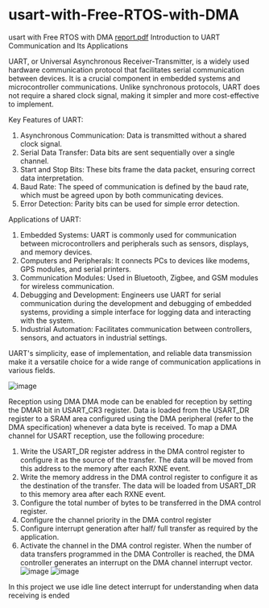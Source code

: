 # usart-with-Free-RTOS-with-DMA
usart with Free RTOS with DMA
[report.pdf](https://github.com/user-attachments/files/15879025/report.pdf)
Introduction to UART Communication and Its Applications

UART, or Universal Asynchronous Receiver-Transmitter, is a widely used hardware communication protocol that facilitates serial communication between devices. It is a crucial component in embedded systems and microcontroller communications. Unlike synchronous protocols, UART does not require a shared clock signal, making it simpler and more cost-effective to implement.

Key Features of UART:
1. Asynchronous Communication: Data is transmitted without a shared clock signal.
2. Serial Data Transfer: Data bits are sent sequentially over a single channel.
3. Start and Stop Bits: These bits frame the data packet, ensuring correct data interpretation.
4. Baud Rate: The speed of communication is defined by the baud rate, which must be agreed upon by both communicating devices.
5. Error Detection: Parity bits can be used for simple error detection.

 Applications of UART:
1. Embedded Systems: UART is commonly used for communication between microcontrollers and peripherals such as sensors, displays, and memory devices.
2. Computers and Peripherals: It connects PCs to devices like modems, GPS modules, and serial printers.
3. Communication Modules: Used in Bluetooth, Zigbee, and GSM modules for wireless communication.
4. Debugging and Development: Engineers use UART for serial communication during the development and debugging of embedded systems, providing a simple interface for logging data and interacting with the system.
5. Industrial Automation: Facilitates communication between controllers, sensors, and actuators in industrial settings.

UART's simplicity, ease of implementation, and reliable data transmission make it a versatile choice for a wide range of communication applications in various fields.

![image](https://github.com/heidari-nima/usart-with-Free-RTOS-with-DMA/assets/79926326/2c029c6c-9c6e-4eca-a441-fe60d1f312fa)

Reception using DMA DMA mode can be enabled for reception by setting the DMAR bit in USART_CR3 register. Data is loaded from the USART_DR register to a SRAM area configured using the DMA peripheral (refer to the DMA specification) whenever a data byte is received. To map a DMA channel for USART reception, use the following procedure:
 1. Write the USART_DR register address in the DMA control register to configure it as the source of the transfer. The data will be moved from this address to the memory after each RXNE event. 
2. Write the memory address in the DMA control register to configure it as the destination of the transfer. The data will be loaded from USART_DR to this memory area after each RXNE event. 
3. Configure the total number of bytes to be transferred in the DMA control register. 
4. Configure the channel priority in the DMA control register 
5. Configure interrupt generation after half/ full transfer as required by the application. 
6. Activate the channel in the DMA control register. When the number of data transfers programmed in the DMA Controller is reached, the DMA controller generates an interrupt on the DMA channel interrupt vector.
![image](https://github.com/heidari-nima/usart-with-Free-RTOS-with-DMA/assets/79926326/6af996cc-dbe9-4ce0-81c0-1a4259a73e45)
![image](https://github.com/heidari-nima/usart-with-Free-RTOS-with-DMA/assets/79926326/c39bfe90-4fe5-44d2-bf21-a3cd11d23de1)


In this project we use idle line detect interrupt for understanding  when data receiving is ended  
